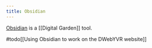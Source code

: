 ```yaml
---
title: Obsidian
---
```

[Obsidian](https://obsidian.md/) is a [[Digital Garden]] tool.


#todo[[Using Obsidian to work on the DWebYVR website]]